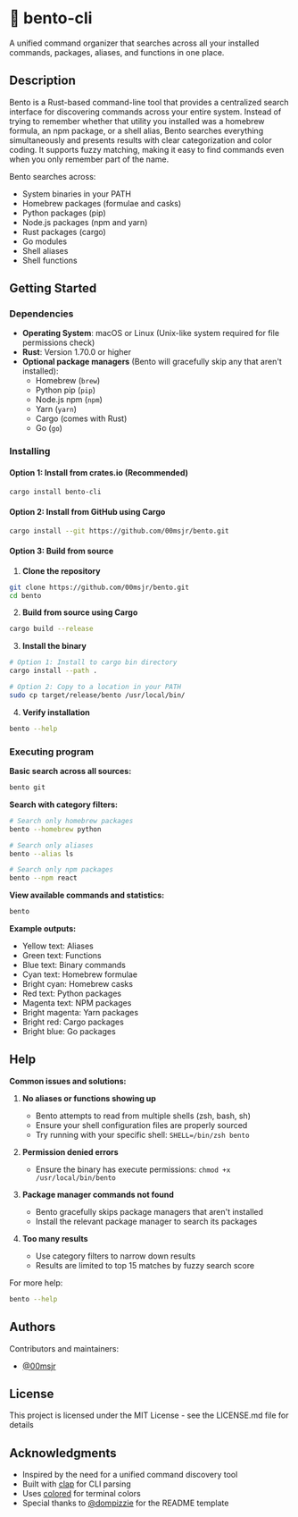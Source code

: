 # 🍱 bento-cli

A unified command organizer that searches across all your installed commands, packages, aliases, and functions in one place.

## Description

Bento is a Rust-based command-line tool that provides a centralized search interface for discovering commands across your entire system. Instead of trying to remember whether that utility you installed was a homebrew formula, an npm package, or a shell alias, Bento searches everything simultaneously and presents results with clear categorization and color coding. It supports fuzzy matching, making it easy to find commands even when you only remember part of the name.

Bento searches across:
- System binaries in your PATH
- Homebrew packages (formulae and casks)
- Python packages (pip)
- Node.js packages (npm and yarn)
- Rust packages (cargo)
- Go modules
- Shell aliases
- Shell functions

## Getting Started

### Dependencies

* **Operating System**: macOS or Linux (Unix-like system required for file permissions check)
* **Rust**: Version 1.70.0 or higher
* **Optional package managers** (Bento will gracefully skip any that aren't installed):
  * Homebrew (`brew`)
  * Python pip (`pip`)
  * Node.js npm (`npm`)
  * Yarn (`yarn`)
  * Cargo (comes with Rust)
  * Go (`go`)

### Installing

#### Option 1: Install from crates.io (Recommended)
```bash
cargo install bento-cli
```

#### Option 2: Install from GitHub using Cargo
```bash
cargo install --git https://github.com/00msjr/bento.git
```

#### Option 3: Build from source
1. **Clone the repository**
```bash
git clone https://github.com/00msjr/bento.git
cd bento
```

2. **Build from source using Cargo**
```bash
cargo build --release
```

3. **Install the binary**
```bash
# Option 1: Install to cargo bin directory
cargo install --path .

# Option 2: Copy to a location in your PATH
sudo cp target/release/bento /usr/local/bin/
```

4. **Verify installation**
```bash
bento --help
```

### Executing program

**Basic search across all sources:**
```bash
bento git
```

**Search with category filters:**
```bash
# Search only homebrew packages
bento --homebrew python

# Search only aliases
bento --alias ls

# Search only npm packages
bento --npm react
```

**View available commands and statistics:**
```bash
bento
```

**Example outputs:**
- Yellow text: Aliases
- Green text: Functions
- Blue text: Binary commands
- Cyan text: Homebrew formulae
- Bright cyan: Homebrew casks
- Red text: Python packages
- Magenta text: NPM packages
- Bright magenta: Yarn packages
- Bright red: Cargo packages
- Bright blue: Go packages

## Help

**Common issues and solutions:**

1. **No aliases or functions showing up**
   - Bento attempts to read from multiple shells (zsh, bash, sh)
   - Ensure your shell configuration files are properly sourced
   - Try running with your specific shell: `SHELL=/bin/zsh bento`

2. **Permission denied errors**
   - Ensure the binary has execute permissions: `chmod +x /usr/local/bin/bento`

3. **Package manager commands not found**
   - Bento gracefully skips package managers that aren't installed
   - Install the relevant package manager to search its packages

4. **Too many results**
   - Use category filters to narrow down results
   - Results are limited to top 15 matches by fuzzy search score

For more help:
```bash
bento --help
```

## Authors

Contributors and maintainers:
* [@00msjr](https://github.com/00msjr)

## License

This project is licensed under the MIT License - see the LICENSE.md file for details

## Acknowledgments

* Inspired by the need for a unified command discovery tool
* Built with [clap](https://github.com/clap-rs/clap) for CLI parsing
* Uses [colored](https://github.com/mackwic/colored) for terminal colors
* Special thanks to [@dompizzie](https://twitter.com/dompizzie) for the README template
